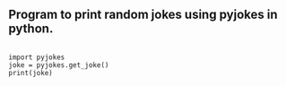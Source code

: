 ## Program to print random jokes using pyjokes in python.

```

import pyjokes
joke = pyjokes.get_joke()
print(joke)

```
